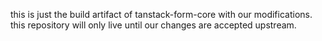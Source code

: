this is just the build artifact of tanstack-form-core with our modifications.
this repository will only live until our changes are accepted upstream.
